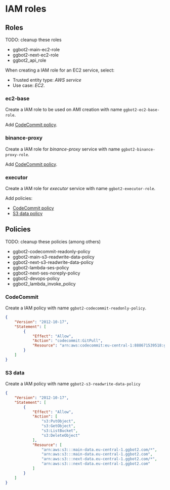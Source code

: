 # IAM roles

## Roles

TODO: cleanup these roles

-   ggbot2-main-ec2-role
-   ggbot2-next-ec2-role
-   ggbot2_api_role

When creating a IAM role for an EC2 service, select:

-   Trusted entity type: _AWS service_
-   Use case: _EC2_.

### ec2-base

Create a IAM role to be used on AMI creation with name `ggbot2-ec2-base-role`.

Add [CodeCommit policy](#codecommit-policy).

### binance-proxy

Create a IAM role for _binance-proxy_ service with name `ggbot2-binance-proxy-role`.

Add [CodeCommit policy](#codecommit-policy).

### executor

Create a IAM role for _executor_ service with name `ggbot2-executor-role`.

Add policies:

-   [CodeCommit policy](#codecommit-policy)
-   [S3 data policy](#s3-data)

## Policies

TODO: cleanup these policies (among others)

-   ggbot2-codecommit-readonly-policy
-   ggbot2-main-s3-readwrite-data-policy
-   ggbot2-next-s3-readwrite-data-policy
-   ggbot2-lambda-ses-policy
-   ggbot2-next-ses-noreply-policy
-   ggbot2-devops-policy
-   ggbot2_lambda_invoke_policy

### CodeCommit

Create a IAM policy with name `ggbot2-codecommit-readonly-policy`.

```json
{
	"Version": "2012-10-17",
	"Statement": [
		{
			"Effect": "Allow",
			"Action": "codecommit:GitPull",
			"Resource": "arn:aws:codecommit:eu-central-1:888671539518:ggbot2-monorepo"
		}
	]
}
```

### S3 data

Create a IAM policy with name `ggbot2-s3-readwrite-data-policy`

```json
{
	"Version": "2012-10-17",
	"Statement": [
		{
			"Effect": "Allow",
			"Action": [
				"s3:PutObject",
				"s3:GetObject",
				"s3:ListBucket",
				"s3:DeleteObject"
			],
			"Resource": [
				"arn:aws:s3:::main-data.eu-central-1.ggbot2.com/*",
				"arn:aws:s3:::main-data.eu-central-1.ggbot2.com",
				"arn:aws:s3:::next-data.eu-central-1.ggbot2.com/*",
				"arn:aws:s3:::next-data.eu-central-1.ggbot2.com"
			]
		}
	]
}
```
